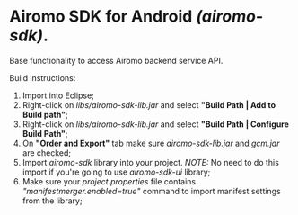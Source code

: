 Airomo SDK for Android *(airomo-sdk)*. 
=======================================

Base functionality to access Airomo backend service API.

Build instructions:

1. Import into Eclipse;
2. Right-click on *libs/airomo-sdk-lib.jar* and select **"Build Path | Add to Build path"**;
3. Right-click on *libs/airomo-sdk-lib.jar* and select **"Build Path | Configure Build Path"**;
4. On **"Order and Export"** tab make sure *airomo-sdk-lib.jar* and *gcm.jar* are checked;
5. Import *airomo-sdk* library into your project. *NOTE:* No need to do this import if you're going to use *airomo-sdk-ui* library;
6. Make sure your *project.properties* file contains *"manifestmerger.enabled=true"* command to import manifest settings from the library;
